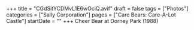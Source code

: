 +++
title = "CGdSitYCDMvL1E6wOciQ.avif"
draft = false
tags = ["Photos"]
categories = ["Sally Corporation"]
pages = ["Care Bears: Care-A-Lot Castle"]
startDate = ""
+++
Cheer Bear at Dorney Park (1988)
